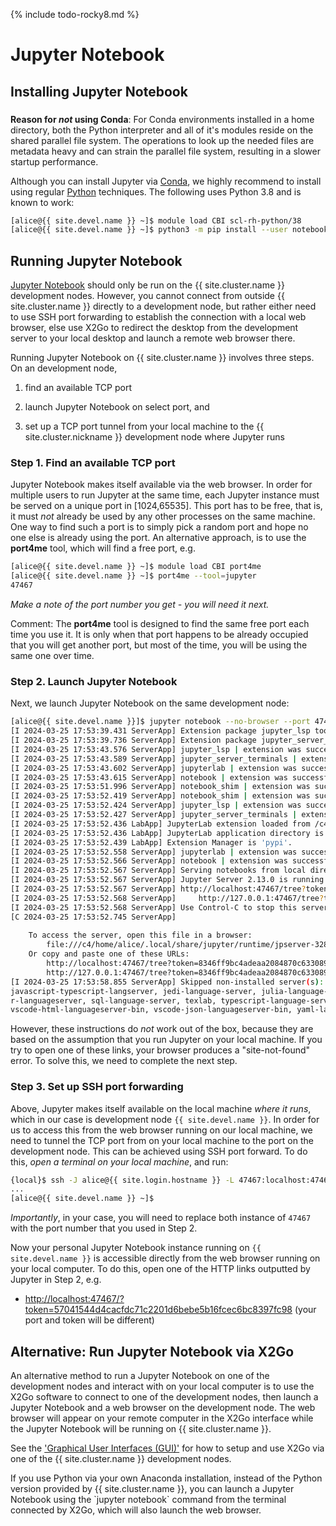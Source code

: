 {% include todo-rocky8.md %}

# Jupyter Notebook

## Installing Jupyter Notebook

<div class="alert alert-warning" role="alert" style="margin-top: 3ex" markdown="1">

**Reason for _not_ using Conda**: For Conda environments installed in
a home directory, both the Python interpreter and all of it's modules
reside on the shared parallel file system.  The operations to look up
the needed files are metadata heavy and can strain the parallel file
system, resulting in a slower startup performance.

</div>

Although you can install Jupyter via [Conda], we highly recommend to
install using regular [Python] techniques. The following uses Python
3.8 and is known to work:

```sh
[alice@{{ site.devel.name }} ~]$ module load CBI scl-rh-python/38
[alice@{{ site.devel.name }} ~]$ python3 -m pip install --user notebook
```

## Running Jupyter Notebook

[Jupyter Notebook] should only be run on the {{ site.cluster.name }}
development nodes. However, you cannot connect from outside
{{ site.cluster.name }} directly to a development node, but rather
either need to use SSH port forwarding to establish the connection
with a local web browser, else use X2Go to redirect the desktop from
the development server to your local desktop and launch a remote web
browser there.

Running Jupyter Notebook on {{ site.cluster.name }} involves three
steps.  On an development node,

1. find an available TCP port

2. launch Jupyter Notebook on select port, and

3. set up a TCP port tunnel from your local machine to the {{
   site.cluster.nickname }} development node where Jupyter runs


### Step 1. Find an available TCP port

Jupyter Notebook makes itself available via the web browser.  In order
for multiple users to run Jupyter at the same time, each Jupyter
instance must be served on a unique port in [1024,65535].  This port
has to be free, that is, it must _not_ already be used by any other
processes on the same machine.  One way to find such a port is to
simply pick a random port and hope no one else is already using the
port.  An alternative approach, is to use the **port4me** tool, which
will find a free port, e.g.

```sh
[alice@{{ site.devel.name }} ~]$ module load CBI port4me
[alice@{{ site.devel.name }} ~]$ port4me --tool=jupyter
47467
```

_Make a note of the port number you get - you will need it next._

Comment: The **port4me** tool is designed to find the same free port
each time you use it. It is only when that port happens to be already
occupied that you will get another port, but most of the time, you
will be using the same one over time.


### Step 2. Launch Jupyter Notebook

Next, we launch Jupyter Notebook on the same development node:

```sh
[alice@{{ site.devel.name }}]$ jupyter notebook --no-browser --port 47467
[I 2024-03-25 17:53:39.431 ServerApp] Extension package jupyter_lsp took 0.4287s to import
[I 2024-03-25 17:53:39.736 ServerApp] Extension package jupyter_server_terminals took 0.3046s to import
[I 2024-03-25 17:53:43.576 ServerApp] jupyter_lsp | extension was successfully linked.
[I 2024-03-25 17:53:43.589 ServerApp] jupyter_server_terminals | extension was successfully linked.
[I 2024-03-25 17:53:43.602 ServerApp] jupyterlab | extension was successfully linked.
[I 2024-03-25 17:53:43.615 ServerApp] notebook | extension was successfully linked.
[I 2024-03-25 17:53:51.996 ServerApp] notebook_shim | extension was successfully linked.
[I 2024-03-25 17:53:52.419 ServerApp] notebook_shim | extension was successfully loaded.
[I 2024-03-25 17:53:52.424 ServerApp] jupyter_lsp | extension was successfully loaded.
[I 2024-03-25 17:53:52.427 ServerApp] jupyter_server_terminals | extension was successfully loaded.
[I 2024-03-25 17:53:52.436 LabApp] JupyterLab extension loaded from /c4/home/alice/.local/lib/python3.8/site-packages/jupyterlab
[I 2024-03-25 17:53:52.436 LabApp] JupyterLab application directory is /c4/home/alice/.local/share/jupyter/lab
[I 2024-03-25 17:53:52.439 LabApp] Extension Manager is 'pypi'.
[I 2024-03-25 17:53:52.558 ServerApp] jupyterlab | extension was successfully loaded.
[I 2024-03-25 17:53:52.566 ServerApp] notebook | extension was successfully loaded.
[I 2024-03-25 17:53:52.567 ServerApp] Serving notebooks from local directory: /c4/home/alice
[I 2024-03-25 17:53:52.567 ServerApp] Jupyter Server 2.13.0 is running at:
[I 2024-03-25 17:53:52.567 ServerApp] http://localhost:47467/tree?token=8346ff9bc4adeaa2084870c63308962ef45e621cbfbfdb9e
[I 2024-03-25 17:53:52.568 ServerApp]     http://127.0.0.1:47467/tree?token=8346ff9bc4adeaa2084870c63308962ef45e621cbfbfdb9e
[I 2024-03-25 17:53:52.568 ServerApp] Use Control-C to stop this server and shut down all kernels (twice to skip confirmation).
[C 2024-03-25 17:53:52.745 ServerApp] 
    
    To access the server, open this file in a browser:
        file:///c4/home/alice/.local/share/jupyter/runtime/jpserver-32897-open.html
    Or copy and paste one of these URLs:
        http://localhost:47467/tree?token=8346ff9bc4adeaa2084870c63308962ef45e621cbfbfdb9e
        http://127.0.0.1:47467/tree?token=8346ff9bc4adeaa2084870c63308962ef45e621cbfbfdb9e
[I 2024-03-25 17:53:58.855 ServerApp] Skipped non-installed server(s): bash-language-server, dockerfile-language-server-nodejs,
javascript-typescript-langserver, jedi-language-server, julia-language-server, pyright, python-language-server, python-lsp-server,
r-languageserver, sql-language-server, texlab, typescript-language-server, unified-language-server, vscode-css-languageserver-bin,
vscode-html-languageserver-bin, vscode-json-languageserver-bin, yaml-language-server
```

However, these instructions do _not_ work out of the box, because they
are based on the assumption that you run Jupyter on your local
machine.  If you try to open one of these links, your browser produces
a "site-not-found" error.  To solve this, we need to complete the next
step.


### Step 3. Set up SSH port forwarding 

Above, Jupyter makes itself available on the local machine _where it
runs_, which in our case is development node `{{ site.devel.name }}`.
In order for us to access this from the web browser running on our
local machine, we need to tunnel the TCP port from on your local
machine to the port on the development node.  This can be achieved
using SSH port forward. To do this, _open a terminal on your local
machine_, and run:

```sh
{local}$ ssh -J alice@{{ site.login.hostname }} -L 47467:localhost:47467 alice@{{ site.devel.name }}
...
[alice@{{ site.devel.name }} ~]$ 
```
_Importantly_, in your case, you will need to replace both instance of
`47467` with the port number that you used in Step 2.


Now your personal Jupyter Notebook instance running on
`{{ site.devel.name }}` is accessible directly from the web
browser running on your local computer.  To do this, open one of the
HTTP links outputted by Jupyter in Step 2, e.g.
  
 * <http://localhost:47467/?token=57041544d4cacfdc71c2201d6bebe5b16fcec6bc8397fc98> (your port and token will be different)


## Alternative: Run Jupyter Notebook via X2Go

An alternative method to run a Jupyter Notebook on one of the
development nodes and interact with on your local computer is to use
the X2Go software to connect to one of the development nodes, then
launch a Jupyter Notebook and a web browser on the development
node. The web browser will appear on your remote computer in the X2Go
interface while the Jupyter Notebook will be running on
{{ site.cluster.name }}.

See the ['Graphical User Interfaces (GUI)'] for how to setup and use
X2Go via one of the {{ site.cluster.name }} development nodes.


<div class="alert alert-info" role="alert" markdown="1">
If you use Python via your own Anaconda installation, instead of the
Python version provided by {{ site.cluster.name }}, you can launch a
Jupyter Notebook using the `jupyter notebook` command from the
terminal connected by X2Go, which will also launch the web browser.
</div>



[Jupyter Notebook]: https://jupyter-notebook.readthedocs.io/en/stable/
['Graphical User Interfaces (GUI)']: /howto/gui-x11fwd.html
[Conda]: /howto/conda.html
[Python]: /howto/python.html
